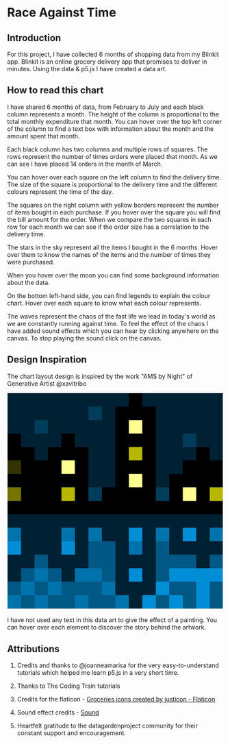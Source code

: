 # Race Against Time

## Introduction

For this project, I have collected 6 months of shopping data from my Blinkit app. Blinkit is an online grocery delivery app that promises to deliver in minutes. Using the data & p5.js I have created a data art.


## How to read this chart

I have shared 6 months of data, from February to July and each black column represents a month. The height of the column is proportional to the total monthly expenditure that month. You can hover over the top left corner of the column to find a text box with information about the month and the amount spent that month.

Each black column has two columns and multiple rows of squares. The rows represent the number of times orders were placed that month. As we can see I have placed 14 orders in the month of March. 

You can hover over each square on the left column to find the delivery time. The size of the square is proportional to the delivery time and the different colours represent the time of the day. 

The squares on the right column with yellow borders represent the number of items bought in each purchase. If you hover over the square you will find the bill amount for the order. When we compare the two squares in each row for each month we can see if the order size has a correlation to the delivery time.

The stars in the sky represent all the items I bought in the 6 months. Hover over them to know the names of the items and the number of times they were purchased.

When you hover over the moon you can find some background information about the data.

On the bottom left-hand side, you can find legends to explain the colour chart. Hover over each square to know what each colour represents. 

The waves represent the chaos of the fast life we lead in today's world as we are constantly running against time. To feel the effect of the chaos I have added sound effects which you can hear by clicking anywhere on the canvas. To stop playing the sound click on the canvas.


## Design Inspiration

The chart layout design is inspired by the work "AMS by Night" of Generative Artist @xavitribo

[![ Design Inspiration!](/assets/design-inspo.png "AMS by night by @xavitribo")](https://www.instagram.com/p/Cqk0o1HD-vh/)

I have not used any text in this data art to give the effect of a painting. You can hover over each element to discover the story behind the artwork. 


## Attributions

1. Credits and thanks to @joanneamarisa for the very easy-to-understand tutorials which helped me learn p5.js in a very short time.

2. Thanks to The Coding Train tutorials 

3. Credits for the flaticon - <a href="https://www.flaticon.com/free-icons/groceries" title="groceries icons">Groceries icons created by justicon - Flaticon</a>

4. Sound effect credits - [Sound](https://orangefreesounds.com/waves-sound-effect/#google_vignette)

5. Heartfelt gratitude to the datagardenproject community for their constant support and encouragement.

